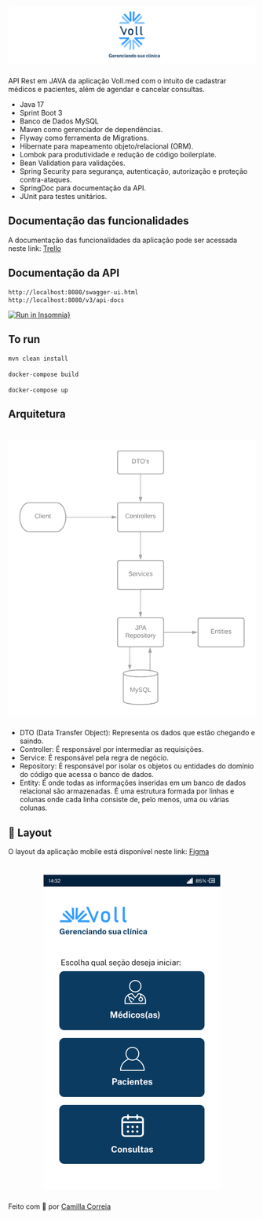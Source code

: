 <h1 align="center">
  <img alt="" title="" src="github/banner.png">
</h1>

API Rest em JAVA da aplicação Voll.med com o intuito de cadastrar médicos e pacientes, além de agendar e cancelar consultas.

- Java 17
- Sprint Boot 3
- Banco de Dados MySQL
- Maven como gerenciador de dependências.
- Flyway como ferramenta de Migrations.
- Hibernate para mapeamento objeto/relacional (ORM).
- Lombok para produtividade e redução de código boilerplate.
- Bean Validation para validações.
- Spring Security para segurança, autenticação, autorização e proteção contra-ataques.
- SpringDoc para documentação da API.
- JUnit para testes unitários.

## Documentação das funcionalidades

A documentação das funcionalidades da aplicação pode ser acessada neste link: <a href="https://trello.com/b/SS9lH0Op/api-voll-med">Trello</a>

## Documentação da API

```shell
http://localhost:8080/swagger-ui.html
http://localhost:8080/v3/api-docs
```

[![Run in Insomnia}](https://insomnia.rest/images/run.svg)](https://insomnia.rest/run/?label=Voll%20Med%20API&uri=https%3A%2F%2Fgithub.com%2Fcamillacorreia%2FAPI-Med%2Fblob%2Fmaster%2FInsomnia_2023-02-26.json)

## To run

```shell
mvn clean install

docker-compose build

docker-compose up
```

## Arquitetura

<h1 align="center">
  <img alt="" title="" src="github/arquitetura.png">
</h1>

- DTO (Data Transfer Object): Representa os dados que estão chegando e saindo.
- Controller: É responsável por intermediar as requisições.
- Service: É responsável pela regra de negócio.
- Repository: É responsável por isolar os objetos ou entidades do domínio do código que acessa o banco de dados.
- Entity: É onde todas as informações inseridas em um banco de dados relacional são armazenadas. É uma estrutura formada por linhas e colunas onde cada linha consiste de, pelo menos, uma ou várias colunas.


## 🎨 Layout

O layout da aplicação mobile está disponível neste link: <a href="https://www.figma.com/file/h2y2D0ImbXtpxqPqS4UFQ8/Voll.med?t=eEkj6ahn0Genw1Fz-0">Figma</a>

<h1 align="center">
  <img alt="" title="" src="github/home.png">
</h1>

Feito com 💜 por [Camilla Correia](https://www.linkedin.com/in/camilla-correia-3203a3139/)

